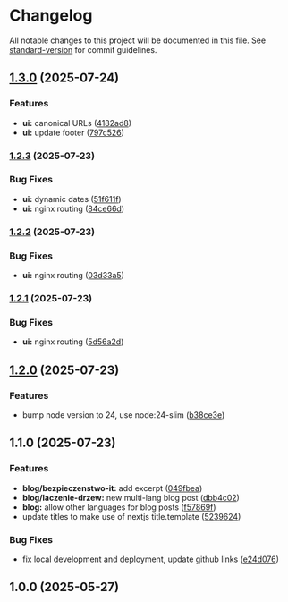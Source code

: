 # Changelog

All notable changes to this project will be documented in this file. See [standard-version](https://github.com/conventional-changelog/standard-version) for commit guidelines.

## [1.3.0](https://github.com/burtek/dtrw-app-home/compare/v1.2.3...v1.3.0) (2025-07-24)


### Features

* **ui:** canonical URLs ([4182ad8](https://github.com/burtek/dtrw-app-home/commit/4182ad89975966b945b8c63d741a462dd161ce45))
* **ui:** update footer ([797c526](https://github.com/burtek/dtrw-app-home/commit/797c526428f5e1a209419b3a3a25fe76fa5d6e2a))

### [1.2.3](https://github.com/burtek/dtrw-app-home/compare/v1.2.2...v1.2.3) (2025-07-23)


### Bug Fixes

* **ui:** dynamic dates ([51f611f](https://github.com/burtek/dtrw-app-home/commit/51f611f4f3025184356e442e53c5da5efc2a6a69))
* **ui:** nginx routing ([84ce66d](https://github.com/burtek/dtrw-app-home/commit/84ce66daf61e7b0910b4c4f1a4244bd549bf7b59))

### [1.2.2](https://github.com/burtek/dtrw-app-home/compare/v1.2.1...v1.2.2) (2025-07-23)


### Bug Fixes

* **ui:** nginx routing ([03d33a5](https://github.com/burtek/dtrw-app-home/commit/03d33a5f776d224e6e18d11428849793cd5cf9fc))

### [1.2.1](https://github.com/burtek/dtrw-app-home/compare/v1.2.0...v1.2.1) (2025-07-23)


### Bug Fixes

* **ui:** nginx routing ([5d56a2d](https://github.com/burtek/dtrw-app-home/commit/5d56a2d6612b969b8ae98e681d9d709d6303d485))

## [1.2.0](https://github.com/burtek/dtrw-app-home/compare/v1.1.0...v1.2.0) (2025-07-23)


### Features

* bump node version to 24, use node:24-slim ([b38ce3e](https://github.com/burtek/dtrw-app-home/commit/b38ce3edc068a438a13d5e65a427b118bfabe20c))

## 1.1.0 (2025-07-23)


### Features

* **blog/bezpieczenstwo-it:** add excerpt ([049fbea](https://github.com/burtek/dtrw-app-home/commit/049fbea587ed074463a0b8dfe0518636ff6170a3))
* **blog/laczenie-drzew:** new multi-lang blog post ([dbb4c02](https://github.com/burtek/dtrw-app-home/commit/dbb4c02bc6a57722f0b19f7e4197771fe95779b8))
* **blog:** allow other languages for blog posts ([f57869f](https://github.com/burtek/dtrw-app-home/commit/f57869f4f5f183b3266d24cd132e85615feff75b))
* update titles to make use of nextjs title.template ([5239624](https://github.com/burtek/dtrw-app-home/commit/5239624e0135040c917a73397aad7b4c58f9ac44))


### Bug Fixes

* fix local development and deployment, update github links ([e24d076](https://github.com/burtek/dtrw-app-home/commit/e24d0767be851a2b85b46b6e075f8a9cc9d42689))

## 1.0.0 (2025-05-27)
